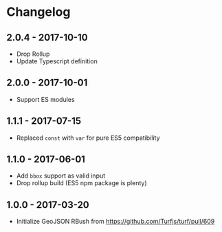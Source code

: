 
# Changelog

## 2.0.4 - 2017-10-10

- Drop Rollup
- Update Typescript definition

## 2.0.0 - 2017-10-01

- Support ES modules

## 1.1.1 - 2017-07-15

- Replaced `const` with `var` for pure ES5 compatibility

## 1.1.0 - 2017-06-01

- Add `bbox` support as valid input
- Drop rollup build (ES5 npm package is plenty)

## 1.0.0 - 2017-03-20

- Initialize GeoJSON RBush from https://github.com/Turfjs/turf/pull/609